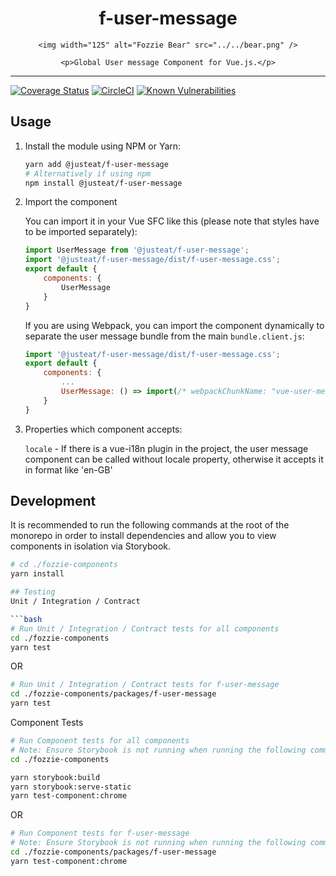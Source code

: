 <!-- markdownlint-disable -->
<div align="center">
    <h1>f-user-message</h1>

    <img width="125" alt="Fozzie Bear" src="../../bear.png" />

    <p>Global User message Component for Vue.js.</p>
</div>

---

[![Coverage Status](https://coveralls.io/repos/github/justeat/f-user-message/badge.svg)](https://coveralls.io/github/justeat/f-user-message)
[![CircleCI](https://circleci.com/gh/justeat/fozzie-components.svg?style=svg)](https://circleci.com/gh/justeat/workflows/fozzie-components)
[![Known Vulnerabilities](https://snyk.io/test/github/justeat/f-user-message/badge.svg?targetFile=package.json)](https://snyk.io/test/github/justeat/f-user-message?targetFile=package.json)
<!-- markdownlint-enable -->

<!-- markdownlint-disable MD002 -->
## Usage
<!-- markdownlint-enable -->

1. Install the module using NPM or Yarn:

    ```bash
    yarn add @justeat/f-user-message
    # Alternatively if using npm
    npm install @justeat/f-user-message
    ```

2. Import the component

    You can import it in your Vue SFC like this (please note that styles have
    to be imported separately):

    ```JavaScript
    import UserMessage from '@justeat/f-user-message';
    import '@justeat/f-user-message/dist/f-user-message.css';
    export default {
        components: {
            UserMessage
        }
    }
    ```

    If you are using Webpack, you can import the component dynamically to
    separate the user message bundle from the main `bundle.client.js`:

    <!-- markdownlint-disable MD013 -->
    ```JavaScript
    import '@justeat/f-user-message/dist/f-user-message.css';
    export default {
        components: {
            ...
            UserMessage: () => import(/* webpackChunkName: "vue-user-message" */ '@justeat/f-user-message')
        }
    }
    ```
    <!-- markdownlint-enable MD013 -->

3. Properties which component accepts:

    `locale` - If there is a vue-i18n plugin in the project, the user message
     component can be called without locale property, otherwise it accepts it
     in format like 'en-GB'

## Development
It is recommended to run the following commands at the root of the monorepo in order to install dependencies and allow you to view components in isolation via Storybook.

```bash
# cd ./fozzie-components
yarn install

## Testing
Unit / Integration / Contract

```bash
# Run Unit / Integration / Contract tests for all components
cd ./fozzie-components
yarn test
```

OR

```bash
# Run Unit / Integration / Contract tests for f-user-message
cd ./fozzie-components/packages/f-user-message
yarn test
```

Component Tests
```bash
# Run Component tests for all components
# Note: Ensure Storybook is not running when running the following commands
cd ./fozzie-components

yarn storybook:build
yarn storybook:serve-static
yarn test-component:chrome
```

OR

```bash
# Run Component tests for f-user-message
# Note: Ensure Storybook is not running when running the following commands
cd ./fozzie-components/packages/f-user-message
yarn test-component:chrome
```

